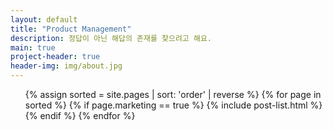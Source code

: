 ```yaml
---
layout: default
title: "Product Management"
description: 정답이 아닌 해답의 존재를 찾으려고 해요.
main: true
project-header: true
header-img: img/about.jpg
---
```


<ul class="catalogue">
{% assign sorted = site.pages | sort: 'order' | reverse %}
{% for page in sorted %}
{% if page.marketing == true %}
{% include post-list.html %}
{% endif %}
{% endfor %}
</ul>
